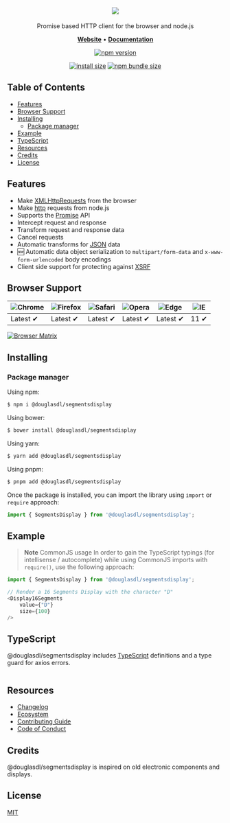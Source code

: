 <h1 align="center">
   <b>
        <a href="https://github.com/douglasdl"><img src="https://douglasdl.github.io/images/SegmentsDisplay.png" /></a><br>
    </b>
</h1>

<p align="center">Promise based HTTP client for the browser and node.js</p>

<p align="center">
    <a href="https://github.com/douglasdl"><b>Website</b></a> •
    <a href="https://github.com/douglasdl"><b>Documentation</b></a>
</p>

<div align="center">

[![npm version](https://img.shields.io/npm/v/@douglasdl/segmentsdisplay.svg?style=flat-square)](https://www.npmjs.com/package/@douglasdl/segmentsdisplay)
<!-- [![Build status](https://img.shields.io/github/actions/workflow/status/@douglasdl/segmentsdisplay/ci.yml?branch=v1.x&label=CI&logo=github&style=flat-square)](https://github.com/@douglasdl/segmentsdisplay/actions/workflows/ci.yml) -->
<!-- [![code coverage](https://img.shields.io/coveralls/mzabriskie/@douglasdl/segmentsdisplay.svg?style=flat-square)](https://coveralls.io/r/mzabriskie/@douglasdl/segmentsdisplay) -->
[![install size](https://img.shields.io/badge/dynamic/json?url=https://packagephobia.com/v2/api.json?p=@douglasdl/segmentsdisplay&query=$.install.pretty&label=install%20size&style=flat-square)](https://packagephobia.now.sh/result?p=@douglasdl/segmentsdisplay)
[![npm bundle size](https://img.shields.io/bundlephobia/minzip/@douglasdl/segmentsdisplay?style=flat-square)](https://bundlephobia.com/package/@douglasdl/segmentsdisplay@latest)
<!-- [![npm downloads](https://img.shields.io/npm/dm/@douglasdl/segmentsdisplay.svg?style=flat-square)](https://npm-stat.com/charts.html?package=@douglasdl/segmentsdisplay) -->

</div>

## Table of Contents

  - [Features](#features)
  - [Browser Support](#browser-support)
  - [Installing](#installing)
    - [Package manager](#package-manager)
  - [Example](#example)
  - [TypeScript](#typescript)
  - [Resources](#resources)
  - [Credits](#credits)
  - [License](#license)

## Features

- Make [XMLHttpRequests](https://developer.mozilla.org/en-US/docs/Web/API/XMLHttpRequest) from the browser
- Make [http](https://nodejs.org/api/http.html) requests from node.js
- Supports the [Promise](https://developer.mozilla.org/en-US/docs/Web/JavaScript/Reference/Global_Objects/Promise) API
- Intercept request and response
- Transform request and response data
- Cancel requests
- Automatic transforms for [JSON](https://www.json.org/json-en.html) data
- 🆕 Automatic data object serialization to `multipart/form-data` and `x-www-form-urlencoded` body encodings
- Client side support for protecting against [XSRF](https://en.wikipedia.org/wiki/Cross-site_request_forgery)

## Browser Support

![Chrome](https://raw.githubusercontent.com/alrra/browser-logos/main/src/chrome/chrome_48x48.png) | ![Firefox](https://raw.githubusercontent.com/alrra/browser-logos/main/src/firefox/firefox_48x48.png) | ![Safari](https://raw.githubusercontent.com/alrra/browser-logos/main/src/safari/safari_48x48.png) | ![Opera](https://raw.githubusercontent.com/alrra/browser-logos/main/src/opera/opera_48x48.png) | ![Edge](https://raw.githubusercontent.com/alrra/browser-logos/main/src/edge/edge_48x48.png) | ![IE](https://raw.githubusercontent.com/alrra/browser-logos/master/src/archive/internet-explorer_9-11/internet-explorer_9-11_48x48.png) |
--- | --- | --- | --- | --- | --- |
Latest ✔ | Latest ✔ | Latest ✔ | Latest ✔ | Latest ✔ | 11 ✔ |

[![Browser Matrix](https://saucelabs.com/open_sauce/build_matrix/axios.svg)](https://saucelabs.com/u/axios)

## Installing

### Package manager

Using npm:

```bash
$ npm i @douglasdl/segmentsdisplay
```

Using bower:

```bash
$ bower install @douglasdl/segmentsdisplay
```

Using yarn:

```bash
$ yarn add @douglasdl/segmentsdisplay
```

Using pnpm:

```bash
$ pnpm add @douglasdl/segmentsdisplay
```

Once the package is installed, you can import the library using `import` or `require` approach:

```js
import { SegmentsDisplay } from '@douglasdl/segmentsdisplay';
```

## Example

> **Note** CommonJS usage
> In order to gain the TypeScript typings (for intellisense / autocomplete) while using CommonJS imports with `require()`, use the following approach:

```js
import { SegmentsDisplay } from '@douglasdl/segmentsdisplay';

// Render a 16 Segments Display with the character "D"
<Display16Segments 
    value={"D"}
    size={100}
/>
```

## TypeScript

@douglasdl/segmentsdisplay includes [TypeScript](https://typescriptlang.org) definitions and a type guard for axios errors.

```typescript

```

## Resources

* [Changelog](https://github.com/axios/axios/blob/v1.x/CHANGELOG.md)
* [Ecosystem](https://github.com/axios/axios/blob/v1.x/ECOSYSTEM.md)
* [Contributing Guide](https://github.com/axios/axios/blob/v1.x/CONTRIBUTING.md)
* [Code of Conduct](https://github.com/axios/axios/blob/v1.x/CODE_OF_CONDUCT.md)

## Credits

@douglasdl/segmentsdisplay is inspired on old electronic components and displays.

## License

[MIT](LICENSE)
